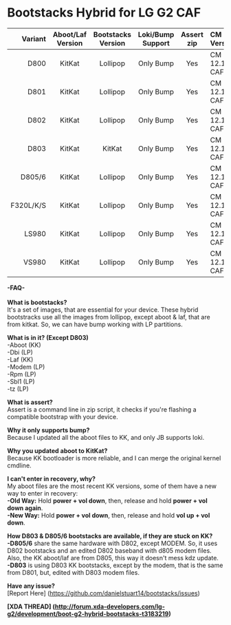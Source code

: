 Bootstacks Hybrid for LG G2 CAF
=====================================

Variant  | Aboot/Laf Version | Bootstacks Version | Loki/Bump Support   | Assert zip | CM Version
---------:|:-----------------:|:------------------:|:-------------------:|:----------:|:------------
D800      | KitKat 	          | Lollipop           | Only Bump		       | Yes  	    | CM 12.1 CAF
D801      | KitKat   	        | Lollipop           | Only Bump		    	 | Yes  	    | CM 12.1 CAF
D802      | KitKat	   	      | Lollipop           | Only Bump 		  		 | Yes 		 	  | CM 12.1 CAF
D803      | KitKat	   	      | KitKat             | Only Bump 		 		   | Yes 		 	  | CM 12.1 CAF
D805/6    | KitKat	   	      | Lollipop           | Only Bump 		 		   | Yes 		 	  | CM 12.1 CAF
F320L/K/S | KitKat     	      | Lollipop           | Only Bump		   		 | Yes  	    | CM 12.1 CAF
LS980     | KitKat  	   	    | Lollipop           | Only Bump		   		 | Yes		    | CM 12.1 CAF
VS980     | KitKat 	   	      | Lollipop           | Only Bump		   		 | Yes 		 	  | CM 12.1 CAF

<b>-FAQ-</b> <br/> <br/>
<b>What is bootstacks?</b>  <br/>
It's a set of images, that are essential for your device. These hybrid bootstracks use all the images from lollipop, except aboot & laf, that are from kitkat. So, we can have bump working with LP partitions.

<b>What is in it? (Except D803)</b> <br/>
-Aboot (KK)<br/>
-Dbi (LP)<br/>
-Laf (KK)<br/>
-Modem (LP)<br/>
-Rpm (LP)<br/>
-Sbl1  (LP)<br/>
-tz (LP)<br/>

<b>What is assert?</b> <br/>
Assert is a command line in zip script, it checks if you're flashing a compatible bootstrap with your device.

<b>Why it only supports bump?</b> <br/>
Because I updated all the aboot files to KK, and only JB supports loki.

<b>Why you updated aboot to KitKat?</b> <br/>
Because KK bootloader is more reliable, and I can merge the original kernel cmdline.

<b>I can't enter in recovery, why?</b> <br/>
My aboot files are the most recent KK versions, some of them have a new way to enter in recovery:<br/>
<b>-Old Way:</b> Hold <b>power + vol down</b>, then, release and hold <b>power + vol down again</b>.<br/>
<b>-New Way:</b> Hold <b>power + vol down</b>, then, release and hold <b>vol up + vol down</b>.

<b>How D803 & D805/6 bootstacks are available, if they are stuck on KK?</b> <br/>
<b>-D805/6</b> share the same hardware with D802, except MODEM. So, it uses D802 bootstacks and an edited D802 baseband with d805 modem files. Also, the KK aboot/laf are from D805, this way it doesn't mess kdz update.<br/>
<b>-D803</b> is using D803 KK bootstacks, except by the modem, that is the same from D801, but, edited with D803 modem files.

<b>Have any issue?</b> <br/>
[Report Here] (https://github.com/danielstuart14/bootstacks/issues)

<b>[XDA THREAD] (http://forum.xda-developers.com/lg-g2/development/boot-g2-hybrid-bootstacks-t3183219)</b>
